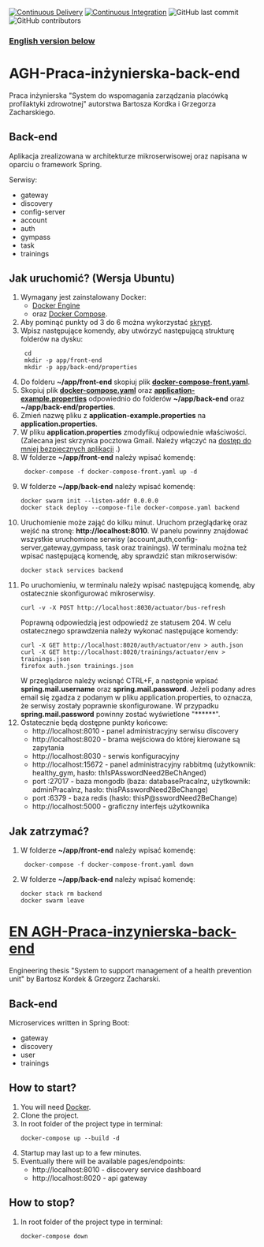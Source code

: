 [![Continuous Delivery](https://github.com/bartoszkordek/AGH-Praca-inzynierska-back-end/actions/workflows/continuous-delivery.yml/badge.svg)](https://github.com/bartoszkordek/AGH-Praca-inzynierska-back-end/actions/workflows/continuous-delivery.yml)
[![Continuous Integration](https://github.com/bartoszkordek/AGH-Praca-inzynierska-back-end/actions/workflows/continuous-integration.yml/badge.svg)](https://github.com/bartoszkordek/AGH-Praca-inzynierska-back-end/actions/workflows/continuous-integration.yml)
![GitHub last commit](https://img.shields.io/github/last-commit/bartoszkordek/AGH-Praca-inzynierska-back-end)
![GitHub contributors](https://img.shields.io/github/contributors/bartoszkordek/AGH-Praca-inzynierska-back-end)

### [English version below](#en-agh-praca-inzynierska-back-end)

# AGH-Praca-inżynierska-back-end

Praca inżynierska "System do wspomagania zarządzania placówką profilaktyki zdrowotnej" autorstwa Bartosza Kordka i
Grzegorza Zacharskiego.

## Back-end

Aplikacja zrealizowana w architekturze mikroserwisowej oraz napisana w oparciu o framework Spring.

Serwisy:

* gateway
* discovery
* config-server
* account
* auth
* gympass
* task
* trainings

## Jak uruchomić? (Wersja Ubuntu)

1. Wymagany jest zainstalowany Docker:
    * [Docker Engine](https://docs.docker.com/engine/install/)
    * oraz [Docker Compose](https://docs.docker.com/compose/install/).
2. Aby pominąć punkty od 3 do 6 można wykorzystać [skrypt](https://github.com/bartoszkordek/AGH-Praca-inzynierska-back-end/blob/main/app_setup.sh).
3. Wpisz następujące komendy, aby utwórzyć następującą strukturę folderów na dysku:
   ```shell script
    cd 
    mkdir -p app/front-end
    mkdir -p app/back-end/properties
    ```
4. Do folderu __~/app/front-end__ skopiuj plik [__docker-compose-front.yaml__](https://github.com/bartoszkordek/AGH-Praca-inzynierska-back-end/blob/main/docker-compose-front.yaml).
5. Skopiuj plik [__docker-compose.yaml__](https://github.com/bartoszkordek/AGH-Praca-inzynierska-back-end/blob/main/docker-compose.yaml) oraz [__application-example.properties__](https://github.com/bartoszkordek/AGH-Praca-inzynierska-back-end/blob/main/properties/application-example.properties)
   odpowiednio do folderów __~/app/back-end__ oraz __~/app/back-end/properties__.
6. Zmień nazwę pliku z __application-example.properties__ na __application.properties__.
7. W pliku __application.properties__ zmodyfikuj odpowiednie właściwości.
   (Zalecana jest skrzynka pocztowa Gmail. Należy włączyć
   na [dostęp do mniej bezpiecznych aplikacji](https://support.google.com/accounts/answer/6010255?hl=pl#zippy=%2Cje%C5%9Bli-na-koncie-jest-w%C5%82%C4%85czony-dost%C4%99p-mniej-bezpiecznych-aplikacji)
   .)
8. W folderze __~/app/front-end__ należy wpisać komendę:
   ```shell script
    docker-compose -f docker-compose-front.yaml up -d 
    ```
9. W folderze __~/app/back-end__ należy wpisać komendę:
    ```shell script
    docker swarm init --listen-addr 0.0.0.0
    docker stack deploy --compose-file docker-compose.yaml backend
    ```
10. Uruchomienie może zająć do kilku minut. Uruchom przeglądarkę oraz wejść na stronę: __http://localhost:8010__. W
    panelu powinny znajdować wszystkie uruchomione serwisy (account,auth,config-server,gateway,gympass, task oraz
    trainings). W terminalu można też wpisać następującą komendę, aby sprawdzić stan mikroserwisów:
    ```shell script
    docker stack services backend
    ```
11. Po uruchomieniu, w terminalu należy wpisać następującą komendę, aby ostatecznie skonfigurować mikroserwisy.
    ```shell script
    curl -v -X POST http://localhost:8030/actuator/bus-refresh
    ```
    Poprawną odpowiedzią jest odpowiedź ze statusem 204. W celu ostatecznego sprawdzenia należy wykonać następujące
    komendy:
    ```shell script
    curl -X GET http://localhost:8020/auth/actuator/env > auth.json
    curl -X GET http://localhost:8020/trainings/actuator/env > trainings.json
    firefox auth.json trainings.json
    ```
    W przeglądarce należy wcisnąć CTRL+F, a następnie wpisać __spring.mail.username__ oraz __spring.mail.password__. 
    Jeżeli podany adres email się zgadza z podanym w pliku application.properties, to oznacza, że serwisy zostały poprawnie skonfigurowane. 
    W przypadku __spring.mail.password__ powinny zostać wyświetlone "******".
12. Ostatecznie będą dostępne punkty końcowe:
    * http://localhost:8010 - panel administracyjny serwisu discovery
    * http://localhost:8020 - brama wejściowa do której kierowane są zapytania
    * http://localhost:8030 - serwis konfiguracyjny
    * http://localhost:15672 - panel administracyjny rabbitmq (użytkownik: healthy_gym, hasło:
      th1sPAsswordNeed2BeChAnged)
    * port :27017 - baza mongodb (baza: databasePracaInz, użytkownik: adminPracaInz, hasło: thisPAsswordNeed2BeChange)
    * port :6379 - baza redis (hasło: thisP@sswordNeed2BeChange)
    * http://localhost:5000 - graficzny interfejs użytkownika

## Jak zatrzymać?

1. W folderze __~/app/front-end__ należy wpisać komendę:
   ```shell script
    docker-compose -f docker-compose-front.yaml down
    ```
2. W folderze __~/app/back-end__ należy wpisać komendę:
    ```shell script
    docker stack rm backend
    docker swarm leave
    ```

# [EN AGH-Praca-inzynierska-back-end](#en-agh-praca-inzynierska-back-end)

Engineering thesis "System to support management of a health prevention unit" by Bartosz Kordek & Grzegorz Zacharski.

## Back-end

Microservices written in Spring Boot:

* gateway
* discovery
* user
* trainings

## How to start?

1. You will need [Docker](https://www.docker.com/).
1. Clone the project.
1. In root folder of the project type in terminal:
    ```shell script
    docker-compose up --build -d
    ```
1. Startup may last up to a few minutes.
1. Eventually there will be available pages/endpoints:
    * http://localhost:8010 - discovery service dashboard
    * http://localhost:8020 - api gateway

## How to stop?

1. In root folder of the project type in terminal:
    ```shell script
    docker-compose down
    ```
